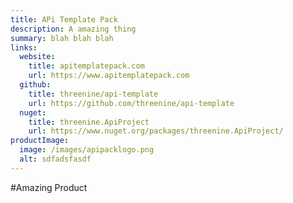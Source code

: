 ```yaml
---
title: APi Template Pack
description: A amazing thing
summary: blah blah blah
links:
  website:
    title: apitemplatepack.com
    url: https://www.apitemplatepack.com
  github:
    title: threenine/api-template
    url: https://github.com/threenine/api-template
  nuget:
    title: threenine.ApiProject
    url: https://www.nuget.org/packages/threenine.ApiProject/
productImage:
  image: /images/apipacklogo.png
  alt: sdfadsfasdf
---
```

 #﻿Amazing Product
